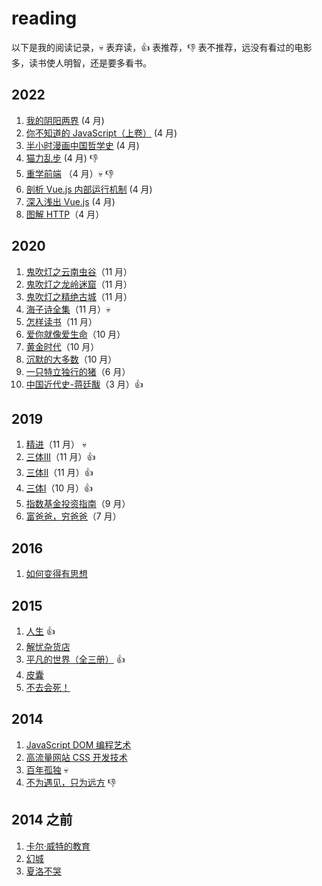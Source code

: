 # reading

以下是我的阅读记录，:skull: 表弃读，:+1: 表推荐，:-1: 表不推荐，远没有看过的电影多，读书使人明智，还是要多看书。

## 2022

1. [我的阴阳两界](https://book.douban.com/subject/30180681/) (4 月)
2. [你不知道的 JavaScript（上卷）](https://book.douban.com/subject/26351021/) (4 月)
3. [半小时漫画中国哲学史](https://book.douban.com/subject/35184261/) (4 月)
4. [猫力乱步](https://book.douban.com/subject/24883513/) (4 月) :-1:
5. [重学前端](https://time.geekbang.org/column/intro/100023201?tab=catalog) （4 月）:skull: :-1:
6. [剖析 Vue.js 内部运行机制](https://juejin.cn/book/6844733705089449991) (4 月)
7. [深入浅出 Vue.js](https://book.douban.com/subject/32581281/) (4 月)
8. [图解 HTTP](https://book.douban.com/subject/25863515/)（4 月）

## 2020

1. [鬼吹灯之云南虫谷](https://book.douban.com/subject/1926103/)（11 月）
2. [鬼吹灯之龙岭迷窟](https://book.douban.com/subject/1916726/)（11 月）
3. [鬼吹灯之精绝古城](https://book.douban.com/subject/26676577/)（11 月）
4. [海子诗全集](https://book.douban.com/subject/3610681/)（11 月）:skull:
5. [怎样读书](https://book.douban.com/subject/11232958/)（11 月）
6. [爱你就像爱生命](https://book.douban.com/subject/27111096/)（10 月） 
7. [黄金时代](https://book.douban.com/subject/27013708/)（10 月）
8. [沉默的大多数](https://book.douban.com/subject/27013716/)（10 月）
9. [一只特立独行的猪](https://book.douban.com/subject/27013708/)（6 月）
10. [中国近代史-蒋廷黻](https://book.douban.com/subject/1823751/)（3 月）:+1:

## 2019

1. [精进](https://book.douban.com/subject/26761696/)（11 月） :skull:
2. [三体III](https://book.douban.com/subject/5363767/)（11 月）:+1:
3. [三体II](https://book.douban.com/subject/3066477/)（11 月）:+1:
4. [三体I](https://book.douban.com/subject/2567698/)（10 月）:+1:
5. [指数基金投资指南](https://book.douban.com/subject/27204860/)（9 月）
6. [富爸爸，穷爸爸](https://book.douban.com/subject/1033778/)（7 月）

## 2016

1. [如何变得有思想](https://book.douban.com/subject/26268552/)

## 2015

1. [人生](https://book.douban.com/subject/3803820/) :+1:
2. [解忧杂货店](https://book.douban.com/subject/25862578/)
3. [平凡的世界（全三册）](https://book.douban.com/subject/3523041/) :+1:
4. [皮囊](https://book.douban.com/subject/26278687/)
5. [不去会死！](https://book.douban.com/subject/4618225/)

## 2014
1. [JavaScript DOM 编程艺术](https://book.douban.com/subject/6038371/)
2. [高流量网站 CSS 开发技术](https://book.douban.com/subject/6038371/)
3. [百年孤独](https://book.douban.com/subject/6082808/) :skull:
4. [不为遇见，只为远方](https://book.douban.com/subject/25746547/) :-1:

## 2014 之前
1. [卡尔·威特的教育](https://book.douban.com/subject/1000904/)
2. [幻城](https://book.douban.com/subject/3056892/)
3. [夏洛不哭](https://book.douban.com/subject/2281180/)
